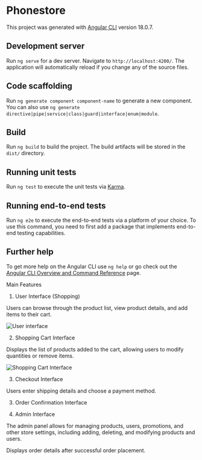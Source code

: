 # Phonestore

This project was generated with [Angular CLI](https://github.com/angular/angular-cli) version 18.0.7.

## Development server

Run `ng serve` for a dev server. Navigate to `http://localhost:4200/`. The application will automatically reload if you change any of the source files.

## Code scaffolding

Run `ng generate component component-name` to generate a new component. You can also use `ng generate directive|pipe|service|class|guard|interface|enum|module`.

## Build

Run `ng build` to build the project. The build artifacts will be stored in the `dist/` directory.

## Running unit tests

Run `ng test` to execute the unit tests via [Karma](https://karma-runner.github.io).

## Running end-to-end tests

Run `ng e2e` to execute the end-to-end tests via a platform of your choice. To use this command, you need to first add a package that implements end-to-end testing capabilities.

## Further help

To get more help on the Angular CLI use `ng help` or go check out the [Angular CLI Overview and Command Reference](https://angular.dev/tools/cli) page.

Main Features

1. User Interface (Shopping)

Users can browse through the product list, view product details, and add items to their cart.

![User interface](https://ibb.co/TBcpfzbQ)

2. Shopping Cart Interface

Displays the list of products added to the cart, allowing users to modify quantities or remove items.

![Shopping Cart Interface]([https://ibb.co/TBcpfzbQ](https://ibb.co/ndNvpcq))

3. Checkout Interface

Users enter shipping details and choose a payment method.



3. Order Confirmation Interface


4. Admin Interface

The admin panel allows for managing products, users, promotions, and other store settings, including adding, deleting, and modifying products and users.





Displays order details after successful order placement.




